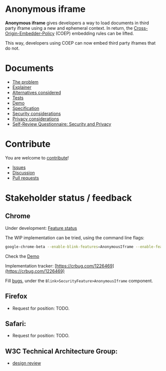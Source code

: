 Anonymous iframe
================

**Anonymous iframe** gives developers a way to load documents in third party
iframe using a new and ephemeral context. In return, the
[Cross-Origin-Embedder-Policy](https://wicg.github.io/cross-origin-embedder-policy/)
(COEP) embedding rules can be lifted.

This way, developers using COEP can now embed third party iframes that do not.

Documents
=========
- [The problem](https://arthursonzogni.github.io/anonymous-iframe/#problem)
- [Explainer](https://arthursonzogni.github.io/anonymous-iframe/#explainer)
- [Alternatives considered](https://arthursonzogni.github.io/anonymous-iframe/#alternatives)
- [Tests](https://arthursonzogni.github.io/anonymous-iframe/#tests)
- [Demo](https://anonymous-iframe.glitch.me/)
- [Specification](https://arthursonzogni.github.io/anonymous-iframe/#specification)
- [Security considerations](https://arthursonzogni.github.io/anonymous-iframe/#security)
- [Privacy considerations](https://arthursonzogni.github.io/anonymous-iframe/#privacy)
- [Self-Review Questionnaire: Security and Privacy](https://arthursonzogni.github.io/anonymous-iframe/#questionnaire)

Contribute
==========

You are welcome to [contribute](CONTRIBUTING.md)!
- [Issues](https://github.com/ArthurSonzogni/anonymous-iframe/issues)
- [Discussion](https://github.com/ArthurSonzogni/anonymous-iframe/discussions)
- [Pull requests](https://github.com/ArthurSonzogni/anonymous-iframe/pulls)

Stakeholder status / feedback
=============================

Chrome
------

Under development: [Feature status](https://chromestatus.com/feature/5729461725036544)

The WIP implementation can be tried, using the command line flags:
```bash
google-chrome-beta --enable-blink-features=AnonymousIframe --enable-features=PartitionedCookies
```
Check the [Demo](https://anonymous-iframe.glitch.me/index.html)

Implementation tracker: [https://crbug.com/1226469](https://crbug.com/1226469)

Fill [bugs](https://bugs.chromium.org/p/chromium/issues/entry), under the
`Blink>SecurityFeature>AnonymousIframe` component.

Firefox
-------

- Request for position: TODO.

Safari:
-------

- Request for position: TODO.

W3C Technical Architecture Group:
---------------------------------
- [design review](https://github.com/w3ctag/design-reviews/issues/639)
